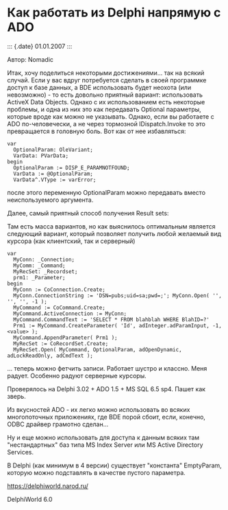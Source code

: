 Как работать из Delphi напрямую с ADO
=====================================

::: {.date}
01.01.2007
:::

Автор: Nomadic

Итак, хочу поделиться некоторыми достижениями\... так на всякий случай.
Если у вас вдруг потребуется сделать в своей программке доступ к базе
данных, а BDE использовать будет неохота (или невозможно) - то есть
довольно приятный вариант: использовать ActiveX Data Objects. Однако с
их использованием есть некоторые проблемы, и одна из них это как
передавать Optional параметры, которые вроде как можно не указывать.
Однако, если вы работаете с ADO по-человечески, а не через тормозной
IDispatch.Invoke то это превращается в головную боль. Вот как от нее
избавляться:

    var
      OptionalParam: OleVariant;
      VarData: PVarData;
    begin
      OptionalParam := DISP_E_PARAMNOTFOUND;
      VarData := @OptionalParam;
      VarData^.VType := varError;

после этого переменную OptionalParam можно передавать вместо
неиспользуемого аргумента.

Далее, самый приятный способ получения Result sets:

Там есть масса вариантов, но как выяснилось оптимальным является
следующий вариант, который позволяет получить любой желаемый вид курсора
(как клиентский, так и серверный)

    var
      MyConn: _Connection;
      MyComm: _Command;
      MyRecSet: _Recordset;
      prm1: _Parameter;
    begin
      MyConn := CoConnection.Create;
      MyConn.ConnectionString := 'DSN=pubs;uid=sa;pwd=;'; MyConn.Open( '', '', '', -1 );
      MyCommand := CoCommand.Create;
      MyCommand.ActiveConnection := MyConn;
      MyCommand.CommandText := 'SELECT * FROM blahblah WHERE BlahID=?'
      Prm1 := MyCommand.CreateParameter( 'Id', adInteger.adParamInput, -1, <value> );
      MyCommand.AppendParameter( Prm1 );
      MyRecSet := CoRecordSet.Create;
      MyRecSet.Open( MyCommand, OptionalParam, adOpenDynamic, adLockReadOnly, adCmdText );

\... теперь можно фетчить записи. Работает шустро и классно. Меня
радует. Особенно радуют серверные курсоры.

Проверялось на Delphi 3.02 + ADO 1.5 + MS SQL 6.5 sp4. Пашет как зверь.

Из вкусностей ADO - их легко можно использовать во всяких многопоточных
приложениях, где BDE порой сбоит, если, конечно, ODBC драйвер грамотно
сделан\...

Ну и еще можно использовать для доступа к данным всяких там
\"нестандартных\" баз типа MS Index Server или MS Active Directory
Services.

В Delphi (как минимум в 4 версии) существует \"константа\" EmptyParam,
которую можно подставлять в качестве пустого параметра.

<https://delphiworld.narod.ru/>

DelphiWorld 6.0
